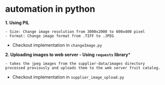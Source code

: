 # automation in python
**1. Using PIL**

    - Size: Change image resolution from 3000x2000 to 600x400 pixel
    - Format: Change image format from .TIFF to .JPEG
- Checkout implementation in <code>changeImage.py</code>

**2. Uploading images to web server - Using <code>requests</code> library***

    - takes the jpeg images from the supplier-data/images directory  processed previously and uploads them to the web server fruit catalog.
- Checkout implementation in <code>supplier_image_upload.py</code>
